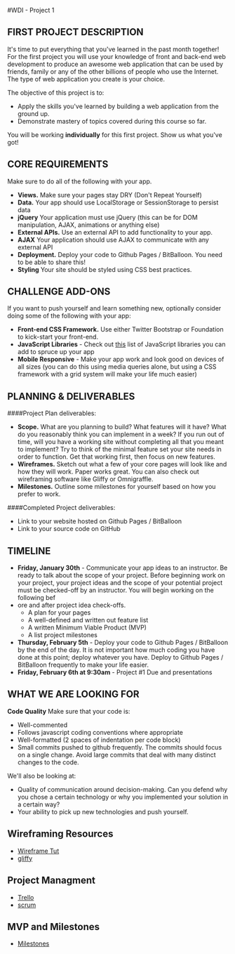 #WDI - Project 1

## FIRST PROJECT DESCRIPTION

It's time to put everything that you've learned in the past month together! For the first project you will use your knowledge of front and back-end web development to produce an awesome web application that can be used by friends, family or any of the other billions of people who use the Internet. The type of web application you create is your choice.

The objective of this project is to:

* Apply the skills you've learned by building a web application from the ground up.
* Demonstrate mastery of topics covered during this course so far.

You will be working **individually** for this first project. Show us what you've got!

## CORE REQUIREMENTS
Make sure to do all of the following with your app.

* **Views.** Make sure your pages stay DRY (Don't Repeat Yourself) 
* **Data.** Your app should use LocalStorage or SessionStorage to persist data
* **jQuery** Your application must use jQuery (this can be for DOM manipulation, AJAX, animations or anything else)
* **External APIs.** Use an external API to add functionality to your app.
* **AJAX** Your application should use AJAX to communicate with any external API
* **Deployment.** Deploy your code to Github Pages / BitBalloon. You need to be able to share this!
* **Styling** Your site should be styled using CSS best practices.  

## CHALLENGE ADD-ONS
If you want to push yourself and learn something new, optionally consider doing some of the following with your app:

* **Front-end CSS Framework.** Use either Twitter Bootstrap or Foundation to kick-start your front-end.
* **JavaScript Libraries** - Check out [this](https://www.javascripting.com//) list of JavaScript libraries you can add to spruce up your app
* **Mobile Responsive** - Make your app work and look good on devices of all sizes (you can do this using media queries alone, but using a CSS framework with a grid system will make your life much easier)

## PLANNING & DELIVERABLES

####Project Plan deliverables:

* **Scope.** What are you planning to build? What features will it have? What do you reasonably think you can implement in a week?  If you run out of time, will you have a working site without completing all that you meant to implement?  Try to think of the minimal feature set your site needs in order to function.  Get that working first, then focus on new features.
* **Wireframes.** Sketch out what a few of your core pages will look like and how they will work. Paper works great. You can also check out wireframing software like Gliffy or Omnigraffle.
* **Milestones.** Outline some milestones for yourself based on how you prefer to work.

####Completed Project deliverables:

* Link to your website hosted on Github Pages / BitBalloon
* Link to your source code on GitHub


## TIMELINE

* __Friday, January 30th__ - Communicate your app ideas to an instructor. Be ready to talk about the scope of your project. Before beginning work on your project, your project ideas and the scope of your potential project must be checked-off by an instructor. You will begin working on the following bef
* ore and after project idea check-offs.
    - A plan for your pages
    - A well-defined and written out feature list 
    - A written Minimum Viable Product (MVP)
    - A list project milestones
* __Thursday, February 5th__ - Deploy your code to Github Pages / BitBalloon by the end of the day.  It is not important how much coding you have done at this point; deploy whatever you have.  Deploy to Github Pages / BitBalloon frequently to make your life easier.
* __Friday, February 6th at 9:30am__ - Project #1 Due and presentations 

## WHAT WE ARE LOOKING FOR
__Code Quality__ Make sure that your code is:

* Well-commented
* Follows javascript coding conventions where appropriate
* Well-formatted (2 spaces of indentation per code block)
* Small commits pushed to github frequently.  The commits should focus on a single change. Avoid large commits that deal with many distinct changes to the code.

We'll also be looking at:

* Quality of communication around decision-making. Can you defend why you chose a certain technology or why you implemented your solution in a certain way?
* Your ability to pick up new technologies and push yourself.


## Wireframing Resources

* [Wireframe Tut](http://webdesign.tutsplus.com/articles/a-beginners-guide-to-wireframing--webdesign-7399)
* [gliffy](http://www.gliffy.com)

## Project Managment

* [Trello](http://www.trello.com)
* [scrum](http://en.wikipedia.org/wiki/Scrum_%28software_development%29#Events)

## MVP and Milestones

* [Milestones](http://www.pmhut.com/the-10-traits-of-highly-effective-project-milestones)
